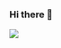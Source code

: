 ### Hi there 👋


![](https://komarev.com/ghpvc/?username=desiresa&color=yellow)
<!--
**desiresa/desiresa** is a ✨ _special_ ✨ repository because its `README.md` (this file) appears on your GitHub profile.
![Top Languages Card](https://github-readme-stats.vercel.app/api/top-langs/?username=desiresa&layout=compact)
[![Top Langs](https://github-readme-stats.vercel.app/api/top-langs/?username=desiresa)](https://github.com/anuraghazra/github-readme-stats)
![Top Languages Card](https://github-readme-stats.vercel.app/api/top-langs/?username=shinokada)

[![spotify-github-profile](https://spotify-github-profile.vercel.app/api/view?uid=217w7bfsvmpsnte24ouaiqyba&cover_image=true&theme=novatorem&bar_color=e09b06&bar_color_cover=false)](https://github.com/kittinan/spotify-github-profile)
Here are some ideas to get you started:

- 🔭 I’m currently working on ...
- 🌱 I’m currently learning ...
- 👯 I’m looking to collaborate on ...
- 🤔 I’m looking for help with ...
- 💬 Ask me about ...
- 📫 How to reach me: ...
- 😄 Pronouns: ...
- ⚡ Fun fact: ...
-->

